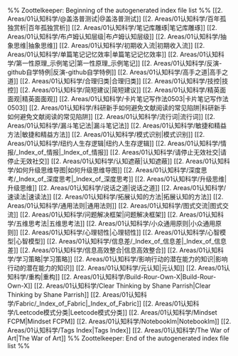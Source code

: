 %% Zoottelkeeper: Beginning of the autogenerated index file list  %%
 [[2. Areas/01认知科学/@盖洛普测试|@盖洛普测试]]
 [[2. Areas/01认知科学/百年孤独赏析|百年孤独赏析]]
 [[2. Areas/01认知科学/笔记库雕琢|笔记库雕琢]]
 [[2. Areas/01认知科学/布卢姆认知层级|布卢姆认知层级]]
 [[2. Areas/01认知科学/抽象思维|抽象思维]]
 [[2. Areas/01认知科学/初期收入流|初期收入流]]
 [[2. Areas/01认知科学/单篇笔记记忆效率|单篇笔记记忆效率]]
 [[2. Areas/01认知科学/第一性原理_示例笔记|第一性原理_示例笔记]]
 [[2. Areas/01认知科学/反演-github自学特例|反演-github自学特例]]
 [[2. Areas/01认知科学/高手之道|高手之道]]
 [[2. Areas/01认知科学/合理归类|合理归类]]
 [[2. Areas/01认知科学/技控|技控]]
 [[2. Areas/01认知科学/简短建议|简短建议]]
 [[2. Areas/01认知科学/精英面面观|精英面面观]]
 [[2. Areas/01认知科学/卡片笔记写作法0503|卡片笔记写作法0503]]
 [[2. Areas/01认知科学/科研新手如何避免文献阅读的常见陷阱|科研新手如何避免文献阅读的常见陷阱]]
 [[2. Areas/01认知科学/流行词|流行词]]
 [[2. Areas/01认知科学/漏斗笔记法|漏斗笔记法]]
 [[2. Areas/01认知科学/敏捷和精益方法|敏捷和精益方法]]
 [[2. Areas/01认知科学/模式识别|模式识别]]
 [[2. Areas/01认知科学/纽约人生存逻辑|纽约人生存逻辑]]
 [[2. Areas/01认知科学/情报/_Index_of_情报|_Index_of_情报]]
 [[2. Areas/01认知科学/请停止无效社交|请停止无效社交]]
 [[2. Areas/01认知科学/认知遮蔽|认知遮蔽]]
 [[2. Areas/01认知科学/如何升级思维导图|如何升级思维导图]]
 [[2. Areas/01认知科学/深度思考/_Index_of_深度思考|_Index_of_深度思考]]
 [[2. Areas/01认知科学/升级思维|升级思维]]
 [[2. Areas/01认知科学/说话之道|说话之道]]
 [[2. Areas/01认知科学/速读法|速读法]]
 [[2. Areas/01认知科学/拓展认知的方法|拓展认知的方法]]
 [[2. Areas/01认知科学/通用法则|通用法则]]
 [[2. Areas/01认知科学/图式交流|图式交流]]
 [[2. Areas/01认知科学/问题解决框架|问题解决框架]]
 [[2. Areas/01认知科学/五维思考法|五维思考法]]
 [[2. Areas/01认知科学/小众通用原则|小众通用原则]]
 [[2. Areas/01认知科学/心理韧性|心理韧性]]
 [[2. Areas/01认知科学/心智模型|心智模型]]
 [[2. Areas/01认知科学/信息差/_Index_of_信息差|_Index_of_信息差]]
 [[2. Areas/01认知科学/信息高效整合|信息高效整合]]
 [[2. Areas/01认知科学/学习策略|学习策略]]
 [[2. Areas/01认知科学/影响行动的潜在能力的知识|影响行动的潜在能力的知识]]
 [[2. Areas/01认知科学/元认知|元认知]]
 [[2. Areas/01认知科学/重构|重构]]
 [[2. Areas/01认知科学/Build-Rour-Own-X|Build-Rour-Own-X]]
 [[2. Areas/01认知科学/Clear Thinking  by Shane Parrish|Clear Thinking  by Shane Parrish]]
 [[2. Areas/01认知科学/Fabric/_Index_of_Fabric|_Index_of_Fabric]]
 [[2. Areas/01认知科学/Leetcode模式分类|Leetcode模式分类]]
 [[2. Areas/01认知科学/Mindset FCPM|Mindset FCPM]]
 [[2. Areas/01认知科学/Notebooklm|Notebooklm]]
 [[2. Areas/01认知科学/Tags Index|Tags Index]]
 [[2. Areas/01认知科学/The War of Art|The War of Art]]
%% Zoottelkeeper: End of the autogenerated index file list  %%
